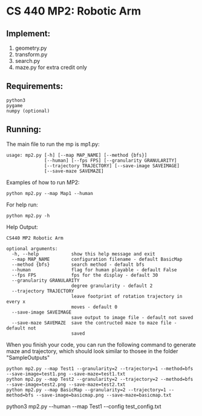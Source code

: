 # CS 440 MP2: Robotic Arm

## Implement:
1. geometry.py
2. transform.py
3. search.py
4. maze.py for extra credit only 

## Requirements:
```
python3
pygame
numpy (optional)
```
## Running:
The main file to run the mp is mp1.py:

```
usage: mp2.py [-h] [--map MAP_NAME] [--method {bfs}]
              [--human] [--fps FPS] [--granularity GRANULARITY]
              [--trajectory TRAJECTORY] [--save-image SAVEIMAGE]
              [--save-maze SAVEMAZE]
```

Examples of how to run MP2:
```
python mp2.py --map Map1 --human
```


For help run:
```
python mp2.py -h
```
Help Output:
```
CS440 MP2 Robotic Arm

optional arguments:
  -h, --help            show this help message and exit
  --map MAP_NAME        configuration filename - default BasicMap
  --method {bfs}        search method - default bfs
  --human               flag for human playable - default False
  --fps FPS             fps for the display - default 30
  --granularity GRANULARITY
                        degree granularity - default 2
  --trajectory TRAJECTORY
                        leave footprint of rotation trajectory in every x
                        moves - default 0
  --save-image SAVEIMAGE
                        save output to image file - default not saved
  --save-maze SAVEMAZE  save the contructed maze to maze file - default not
                        saved

```

When you finish your code, you can run the following command to generate maze and trajectory, which should look similar to thosee in the folder "SampleOutputs"
```
python mp2.py --map Test1 --granularity=2 --trajectory=1 --method=bfs --save-image=test1.png --save-maze=test1.txt
python mp2.py --map Test2 --granularity=2 --trajectory=2 --method=bfs --save-image=test2.png --save-maze=test2.txt
python mp2.py --map BasicMap --granularity=2 --trajectory=1 --method=bfs --save-image=basicmap.png --save-maze=basicmap.txt
```

python3 mp2.py --human --map Test1 --config test_config.txt
